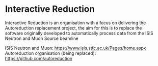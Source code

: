 # Interactive Reduction

Interactive Reduction is an organisation with a focus on delivering the Autoreduction replacement project, the aim for this is to replace the software originally developed to automatically process data from the ISIS Neutron and Muon Source beamline

ISIS Neutron and Muon: https://www.isis.stfc.ac.uk/Pages/home.aspx
Autoreduction organisation (being replaced): https://github.com/autoreduction
